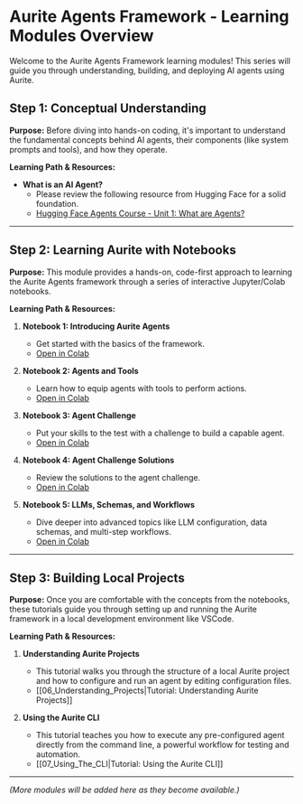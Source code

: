 # Aurite Agents Framework - Learning Modules Overview

Welcome to the Aurite Agents Framework learning modules! This series will guide you through understanding, building, and deploying AI agents using Aurite.

## Step 1: Conceptual Understanding

**Purpose:** Before diving into hands-on coding, it's important to understand the fundamental concepts behind AI agents, their components (like system prompts and tools), and how they operate.

**Learning Path & Resources:**

*   **What is an AI Agent?**
    *   Please review the following resource from Hugging Face for a solid foundation.
    *   [Hugging Face Agents Course - Unit 1: What are Agents?](https://huggingface.co/learn/agents-course/en/unit1/what-are-agents)

---

## Step 2: Learning Aurite with Notebooks

**Purpose:** This module provides a hands-on, code-first approach to learning the Aurite Agents framework through a series of interactive Jupyter/Colab notebooks.

**Learning Path & Resources:**

1.  **Notebook 1: Introducing Aurite Agents**
    *   Get started with the basics of the framework.
    *   [Open in Colab](https://colab.research.google.com/drive/1rCHTcVhdCUElChksmFt22PZR2E74OJQn?usp=sharing)

2.  **Notebook 2: Agents and Tools**
    *   Learn how to equip agents with tools to perform actions.
    *   [Open in Colab](https://colab.research.google.com/drive/1Umm0TUSlgInpZQqVjWiBpvn5AUJGDkAo?usp=sharing)

3.  **Notebook 3: Agent Challenge**
    *   Put your skills to the test with a challenge to build a capable agent.
    *   [Open in Colab](https://colab.research.google.com/drive/1yN4NjIcS1vvpV0fG44wD9ErtcibwX0GI?usp=sharing)

4.  **Notebook 4: Agent Challenge Solutions**
    *   Review the solutions to the agent challenge.
    *   [Open in Colab](https://colab.research.google.com/drive/10rvdOIZ-FgwhWqUMkweRyLaevGR27S-M?usp=sharing)

5.  **Notebook 5: LLMs, Schemas, and Workflows**
    *   Dive deeper into advanced topics like LLM configuration, data schemas, and multi-step workflows.
    *   [Open in Colab](https://colab.research.google.com/drive/1lz_0FZwRK6jxXCITACEt0QO2Xk_tX7b4?usp=sharing)

---

## Step 3: Building Local Projects

**Purpose:** Once you are comfortable with the concepts from the notebooks, these tutorials guide you through setting up and running the Aurite framework in a local development environment like VSCode.

**Learning Path & Resources:**

1.  **Understanding Aurite Projects**
    *   This tutorial walks you through the structure of a local Aurite project and how to configure and run an agent by editing configuration files.
    *   [[06_Understanding_Projects|Tutorial: Understanding Aurite Projects]]

2.  **Using the Aurite CLI**
    *   This tutorial teaches you how to execute any pre-configured agent directly from the command line, a powerful workflow for testing and automation.
    *   [[07_Using_The_CLI|Tutorial: Using the Aurite CLI]]

---

*(More modules will be added here as they become available.)*
